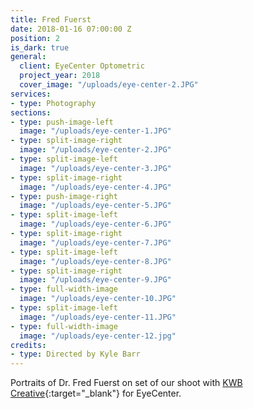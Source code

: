 ```yaml
---
title: Fred Fuerst
date: 2018-01-16 07:00:00 Z
position: 2
is_dark: true
general:
  client: EyeCenter Optometric
  project_year: 2018
  cover_image: "/uploads/eye-center-2.JPG"
services:
- type: Photography
sections:
- type: push-image-left
  image: "/uploads/eye-center-1.JPG"
- type: split-image-right
  image: "/uploads/eye-center-2.JPG"
- type: split-image-left
  image: "/uploads/eye-center-3.JPG"
- type: split-image-right
  image: "/uploads/eye-center-4.JPG"
- type: push-image-right
  image: "/uploads/eye-center-5.JPG"
- type: split-image-left
  image: "/uploads/eye-center-6.JPG"
- type: split-image-right
  image: "/uploads/eye-center-7.JPG"
- type: split-image-left
  image: "/uploads/eye-center-8.JPG"
- type: split-image-right
  image: "/uploads/eye-center-9.JPG"
- type: full-width-image
  image: "/uploads/eye-center-10.JPG"
- type: split-image-left
  image: "/uploads/eye-center-11.JPG"
- type: full-width-image
  image: "/uploads/eye-center-12.jpg"
credits:
- type: Directed by Kyle Barr
---
```


Portraits of Dr. Fred Fuerst on set of our shoot with [KWB Creative](http://kwbcreative.com){:target="_blank"} for EyeCenter.
